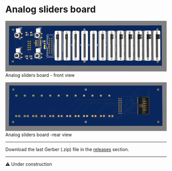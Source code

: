 # Analog sliders board

![alt text](https://github.com/Openpipes-org/Analog_slicers_PCB/blob/main/images/slider_board-front.png)
<br>
Analog sliders board - front view

![alt text](https://github.com/Openpipes-org/Analog_slicers_PCB/blob/main/images/slider_board-rear.png)
<br>
Analog sliders board -rear view

<hr>
Download the last Gerber (.zip) file in the <a href="https://github.com/Openpipes-org/Analog_sliders_PCB/releases">releases</a> section.
<hr>

⚠️ Under construction
